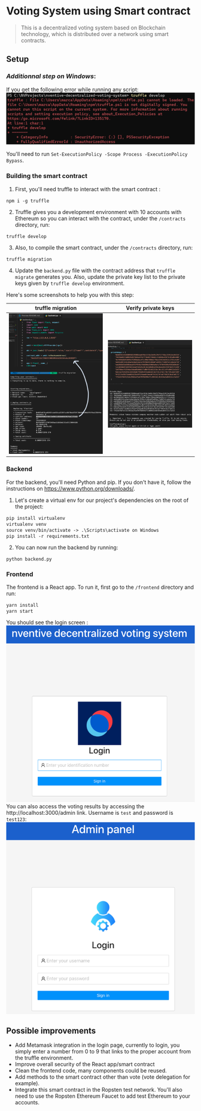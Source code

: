 # Voting System using Smart contract

> This is a decentralized voting system based on Blockchain technology, which is distributed over a network using smart contracts.

## Setup

### _Additionnal step on Windows_:

If you get the following error while running any script:
![](./screenshots/WindowsError.png)

You'll need to run `Set-ExecutionPolicy -Scope Process -ExecutionPolicy Bypass`.

### Building the smart contract

1. First, you'll need truffle to interact with the smart contract :

```
npm i -g truffle
```

2. Truffle gives you a development environment with 10 accounts with Ethereum so you can interact with the contract, under the `/contracts` directory, run:

```
truffle develop
```

3. Also, to compile the smart contract, under the `/contracts` directory, run:

```
truffle migration
```

4. Update the `backend.py` file with the contract address that `truffle migrate` generates you. Also, update the private key list to the private keys given by `truffle develop` environment.

Here's some screenshots to help you with this step:

|            truffle migration            |            Verify private keys            |
| :-------------------------------------: | :---------------------------------------: |
| ![](./screenshots/truffleMigration.png) | ![](./screenshots/trufflePrivateKeys.png) |

### Backend

For the backend, you'll need Python and pip. If you don't have it, follow the instructions on https://www.python.org/downloads/.

1. Let's create a virtual env for our project's dependencies on the root of the project:

```
pip install virtualenv
virtualenv venv
source venv/bin/activate -> .\Scripts\activate on Windows
pip install -r requirements.txt
```

2. You can now run the backend by running:

```
python backend.py
```

### Frontend

The frontend is a React app. To run it, first go to the `/frontend` directory and run:

```
yarn install
yarn start
```

You should see the login screen :
![](./screenshots/Login.png)
You can also access the voting results by accessing the http://localhost:3000/admin link. Username is `test` and password is `test123`:
![](./screenshots/AdminLogin.png)

## Possible improvements

- Add Metamask integration in the login page, currently to login, you simply enter a number from 0 to 9 that links to the proper account from the truffle environment.
- Improve overall security of the React app/smart contract
- Clean the frontend code, many components could be reused.
- Add methods to the smart contract other than vote (vote delegation for example).
- Integrate this smart contract in the Ropsten test network. You'll also need to use the Ropsten Ethereum Faucet to add test Ethereum to your accounts.
